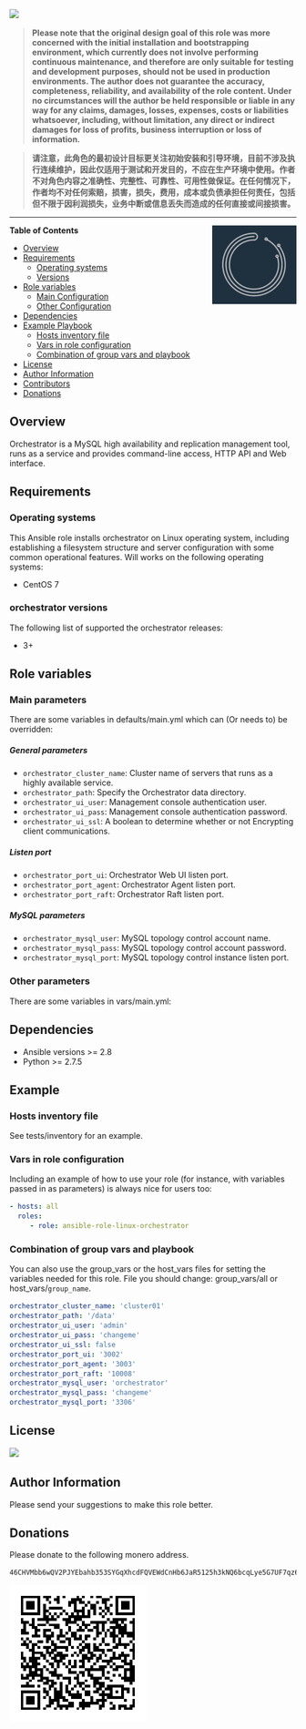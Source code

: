 ![](https://img.shields.io/badge/Ansible-orchestrator-green.svg?logo=angular&style=for-the-badge)

>__Please note that the original design goal of this role was more concerned with the initial installation and bootstrapping environment, which currently does not involve performing continuous maintenance, and therefore are only suitable for testing and development purposes,  should not be used in production environments. The author does not guarantee the accuracy, completeness, reliability, and availability of the role content. Under no circumstances will the author be held responsible or liable in any way for any claims, damages, losses, expenses, costs or liabilities whatsoever, including, without limitation, any direct or indirect damages for loss of profits, business interruption or loss of information.__

>__请注意，此角色的最初设计目标更关注初始安装和引导环境，目前不涉及执行连续维护，因此仅适用于测试和开发目的，不应在生产环境中使用。作者不对角色内容之准确性、完整性、可靠性、可用性做保证。在任何情况下，作者均不对任何索赔，损害，损失，费用，成本或负债承担任何责任，包括但不限于因利润损失，业务中断或信息丢失而造成的任何直接或间接损害。__
___

<p><img src="https://raw.githubusercontent.com/goldstrike77/goldstrike77.github.io/master/img/logo/logo_orchestrator.png" align="right" /></p>

__Table of Contents__

- [Overview](#overview)
- [Requirements](#requirements)
  * [Operating systems](#operating-systems)
  * [Versions](#Versions)
- [ Role variables](#Role-variables)
  * [Main Configuration](#Main-parameters)
  * [Other Configuration](#Other-parameters)
- [Dependencies](#dependencies)
- [Example Playbook](#example-playbook)
  * [Hosts inventory file](#Hosts-inventory-file)
  * [Vars in role configuration](#vars-in-role-configuration)
  * [Combination of group vars and playbook](#combination-of-group-vars-and-playbook)
- [License](#license)
- [Author Information](#author-information)
- [Contributors](#Contributors)
- [Donations](#Donations)

## Overview
Orchestrator is a MySQL high availability and replication management tool, runs as a service and provides command-line access, HTTP API and Web interface. 

## Requirements
### Operating systems
This Ansible role installs orchestrator on Linux operating system, including establishing a filesystem structure and server configuration with some common operational features. Will works on the following operating systems:

  * CentOS 7

### orchestrator versions

The following list of supported the orchestrator releases:

* 3+

## Role variables
### Main parameters #
There are some variables in defaults/main.yml which can (Or needs to) be overridden:

##### General parameters
* `orchestrator_cluster_name`: Cluster name of servers that runs as a highly available service.
* `orchestrator_path`: Specify the Orchestrator data directory.
* `orchestrator_ui_user`: Management console authentication user.
* `orchestrator_ui_pass`: Management console authentication password.
* `orchestrator_ui_ssl`: A boolean to determine whether or not Encrypting client communications.

##### Listen port
* `orchestrator_port_ui`: Orchestrator Web UI listen port.
* `orchestrator_port_agent`: Orchestrator Agent listen port.
* `orchestrator_port_raft`: Orchestrator Raft listen port.

##### MySQL parameters
* `orchestrator_mysql_user`: MySQL topology control account name.
* `orchestrator_mysql_pass`: MySQL topology control account password.
* `orchestrator_mysql_port`: MySQL topology control instance listen port.


### Other parameters
There are some variables in vars/main.yml:

## Dependencies
- Ansible versions >= 2.8
- Python >= 2.7.5

## Example

### Hosts inventory file
See tests/inventory for an example.

### Vars in role configuration
Including an example of how to use your role (for instance, with variables passed in as parameters) is always nice for users too:

```yaml
- hosts: all
  roles:
     - role: ansible-role-linux-orchestrator
```

### Combination of group vars and playbook
You can also use the group_vars or the host_vars files for setting the variables needed for this role. File you should change: group_vars/all or host_vars/`group_name`.

```yaml
orchestrator_cluster_name: 'cluster01'
orchestrator_path: '/data'
orchestrator_ui_user: 'admin'
orchestrator_ui_pass: 'changeme'
orchestrator_ui_ssl: false
orchestrator_port_ui: '3002'
orchestrator_port_agent: '3003'
orchestrator_port_raft: '10008'
orchestrator_mysql_user: 'orchestrator'
orchestrator_mysql_pass: 'changeme'
orchestrator_mysql_port: '3306'
```

## License
![](https://img.shields.io/badge/MIT-purple.svg?style=for-the-badge)

## Author Information
Please send your suggestions to make this role better.

## Donations
Please donate to the following monero address.

    46CHVMbb6wQV2PJYEbahb353SYGqXhcdFQVEWdCnHb6JaR5125h3kNQ6bcqLye5G7UF7qz6xL9qHLDSAY3baagfmLZABz75
<p><img src="https://raw.githubusercontent.com/goldstrike77/goldstrike77.github.io/master/img/xmr_address.png" align="left" /></p>
